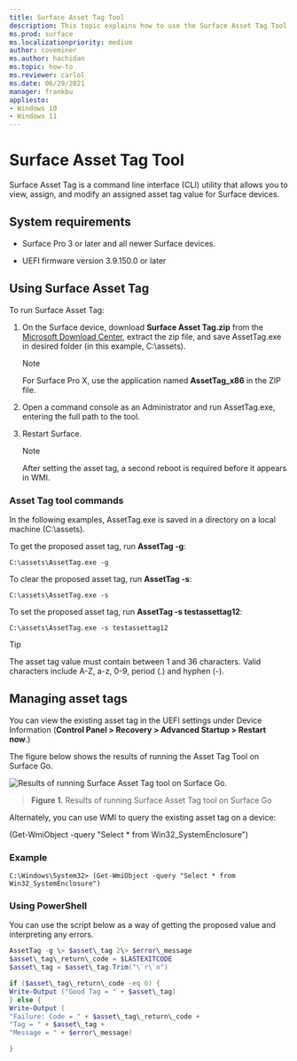 ```yaml
---
title: Surface Asset Tag Tool
description: This topic explains how to use the Surface Asset Tag Tool.
ms.prod: surface
ms.localizationpriority: medium
author: coveminer
ms.author: hachidan
ms.topic: how-to
ms.reviewer: carlol
ms.date: 06/29/2021
manager: frankbu
appliesto:
- Windows 10
- Windows 11
---
```


# Surface Asset Tag Tool

Surface Asset Tag is a command line interface (CLI) utility
that allows you to view, assign, and modify an assigned asset tag value for Surface devices.

## System requirements

- Surface Pro 3 or later and all newer Surface devices.

- UEFI firmware version 3.9.150.0 or later

## Using Surface Asset Tag

To run Surface Asset Tag:

1. On the Surface device, download **Surface Asset Tag.zip** from the [Microsoft Download
    Center](https://www.microsoft.com/download/details.aspx?id=46703),
    extract the zip file, and save AssetTag.exe in desired folder (in
    this example, C:\\assets).

    > [!NOTE]
    > For Surface Pro X, use the application named **AssetTag_x86**  in the ZIP file.

2. Open a command console as an Administrator and run AssetTag.exe, entering the full path to the tool.

3. Restart Surface.

    > [!NOTE]
    > After setting the asset tag, a second reboot is required before it appears in WMI.

### Asset Tag tool commands

In the following examples, AssetTag.exe is saved in a directory on a local machine (C:\assets).

To get the proposed asset tag, run **AssetTag -g**:

```console
C:\assets\AssetTag.exe -g
```

To clear the proposed asset tag, run **AssetTag -s**:

```console
C:\assets\AssetTag.exe -s
```

To set the proposed asset tag, run **AssetTag -s testassettag12**:

```
C:\assets\AssetTag.exe -s testassettag12
```

>[!TIP]
>The asset tag value must contain between 1 and 36 characters. Valid characters include A-Z, a-z, 0-9, period (.) and hyphen (-).

## Managing asset tags

You can view the existing asset tag in the UEFI settings under Device
Information (**Control Panel > Recovery > Advanced Startup > Restart now**.)

The figure below shows the results of running the Asset Tag Tool on
Surface Go.

![Results of running Surface Asset Tag tool on Surface Go.](images/assettag-fig1.png)

> **Figure 1.** Results of running Surface Asset Tag tool on Surface Go

Alternately, you can use WMI to query the existing asset tag on a device:

(Get-WmiObject -query "Select * from Win32_SystemEnclosure")

### Example

```console
C:\Windows\System32> (Get-WmiObject -query "Select * from Win32_SystemEnclosure")
```
  
### Using PowerShell

You can use the script below as a way of getting the proposed value and
interpreting any errors.

```powershell
AssetTag -g \> $asset\_tag 2\> $error\_message  
$asset\_tag\_return\_code = $LASTEXITCODE  
$asset\_tag = $asset\_tag.Trim("\`r\`n")

if ($asset\_tag\_return\_code -eq 0) {  
Write-Output ("Good Tag = " + $asset\_tag)  
} else {  
Write-Output (  
"Failure: Code = " + $asset\_tag\_return\_code +  
"Tag = " + $asset\_tag +  
"Message = " + $error\_message)

}
```
